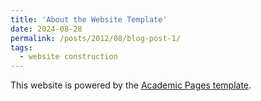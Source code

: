 ```yaml
---
title: 'About the Website Template'
date: 2024-08-28
permalink: /posts/2012/08/blog-post-1/
tags:
  - website construction
---
```


This website is powered by the [Academic Pages template](https://github.com/academicpages/academicpages.github.io).